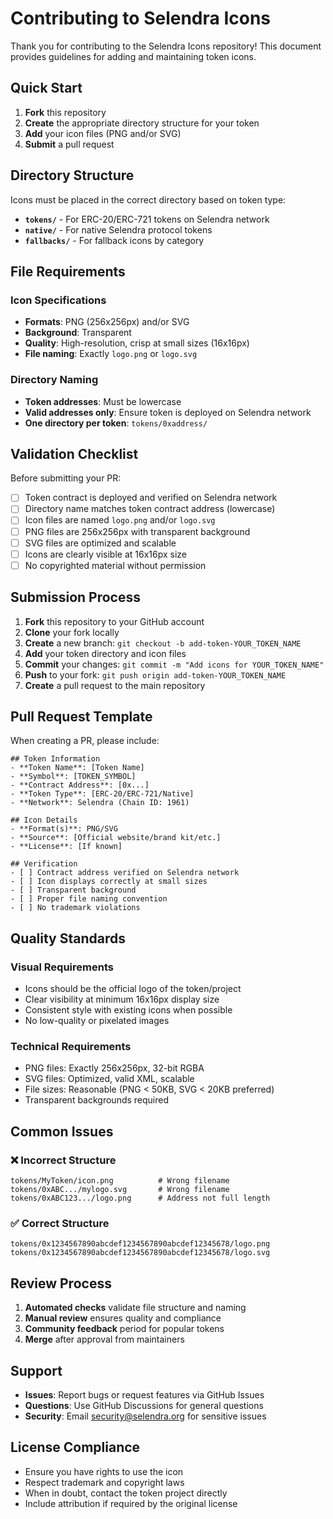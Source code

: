 # Contributing to Selendra Icons

Thank you for contributing to the Selendra Icons repository! This document provides guidelines for adding and maintaining token icons.

## Quick Start

1. **Fork** this repository
2. **Create** the appropriate directory structure for your token
3. **Add** your icon files (PNG and/or SVG)
4. **Submit** a pull request

## Directory Structure

Icons must be placed in the correct directory based on token type:

- **`tokens/`** - For ERC-20/ERC-721 tokens on Selendra network
- **`native/`** - For native Selendra protocol tokens
- **`fallbacks/`** - For fallback icons by category

## File Requirements

### Icon Specifications
- **Formats**: PNG (256x256px) and/or SVG
- **Background**: Transparent
- **Quality**: High-resolution, crisp at small sizes (16x16px)
- **File naming**: Exactly `logo.png` or `logo.svg`

### Directory Naming
- **Token addresses**: Must be lowercase
- **Valid addresses only**: Ensure token is deployed on Selendra network
- **One directory per token**: `tokens/0xaddress/`

## Validation Checklist

Before submitting your PR:

- [ ] Token contract is deployed and verified on Selendra network
- [ ] Directory name matches token contract address (lowercase)
- [ ] Icon files are named `logo.png` and/or `logo.svg`
- [ ] PNG files are 256x256px with transparent background
- [ ] SVG files are optimized and scalable
- [ ] Icons are clearly visible at 16x16px size
- [ ] No copyrighted material without permission

## Submission Process

1. **Fork** this repository to your GitHub account
2. **Clone** your fork locally
3. **Create** a new branch: `git checkout -b add-token-YOUR_TOKEN_NAME`
4. **Add** your token directory and icon files
5. **Commit** your changes: `git commit -m "Add icons for YOUR_TOKEN_NAME"`
6. **Push** to your fork: `git push origin add-token-YOUR_TOKEN_NAME`
7. **Create** a pull request to the main repository

## Pull Request Template

When creating a PR, please include:

```
## Token Information
- **Token Name**: [Token Name]
- **Symbol**: [TOKEN_SYMBOL]
- **Contract Address**: [0x...]
- **Token Type**: [ERC-20/ERC-721/Native]
- **Network**: Selendra (Chain ID: 1961)

## Icon Details
- **Format(s)**: PNG/SVG
- **Source**: [Official website/brand kit/etc.]
- **License**: [If known]

## Verification
- [ ] Contract address verified on Selendra network
- [ ] Icon displays correctly at small sizes
- [ ] Transparent background
- [ ] Proper file naming convention
- [ ] No trademark violations
```

## Quality Standards

### Visual Requirements
- Icons should be the official logo of the token/project
- Clear visibility at minimum 16x16px display size
- Consistent style with existing icons when possible
- No low-quality or pixelated images

### Technical Requirements
- PNG files: Exactly 256x256px, 32-bit RGBA
- SVG files: Optimized, valid XML, scalable
- File sizes: Reasonable (PNG < 50KB, SVG < 20KB preferred)
- Transparent backgrounds required

## Common Issues

### ❌ Incorrect Structure
```
tokens/MyToken/icon.png          # Wrong filename
tokens/0xABC.../mylogo.svg       # Wrong filename
tokens/0xABC123.../logo.png      # Address not full length
```

### ✅ Correct Structure
```
tokens/0x1234567890abcdef1234567890abcdef12345678/logo.png
tokens/0x1234567890abcdef1234567890abcdef12345678/logo.svg
```

## Review Process

1. **Automated checks** validate file structure and naming
2. **Manual review** ensures quality and compliance
3. **Community feedback** period for popular tokens
4. **Merge** after approval from maintainers

## Support

- **Issues**: Report bugs or request features via GitHub Issues
- **Questions**: Use GitHub Discussions for general questions
- **Security**: Email security@selendra.org for sensitive issues

## License Compliance

- Ensure you have rights to use the icon
- Respect trademark and copyright laws
- When in doubt, contact the token project directly
- Include attribution if required by the original license